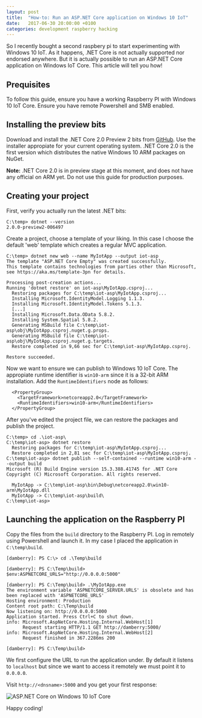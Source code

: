 ```yaml
---
layout: post
title:  "How-to: Run an ASP.NET Core application on Windows 10 IoT"
date:   2017-06-30 20:00:00 +0100
categories: development raspberry hacking
---
```


So I recently bought a second raspbery pi to start experimenting with Windows 10 IoT. As it happens, .NET Core is not actually supported nor endorsed anywhere. But it is actually possible to run an ASP.NET Core application on Windows IoT Core. This article will tell you how! 

## Prequisites

To follow this guide, ensure you have a working Raspberry PI with Windows 10 IoT Core. Ensure you have remote Powershell and SMB enabled.

## Installing the preview bits

Download and install the .NET Core 2.0 Preview 2 bits from [GitHub](https://github.com/dotnet/core/blob/master/release-notes/download-archives/2.0.0-preview2-download.md). Use the installer appropiate for your current operating system. .NET Core 2.0 is the first version which distributes the native Windows 10 ARM packages on NuGet.

**Note:** .NET Core 2.0 is in preview stage at this moment, and does not have any official on ARM yet. Do not use this guide for production purposes.

## Creating your project

First, verify you actually run the latest .NET bits:

    C:\temp> dotnet --version
    2.0.0-preview2-006497

Create a project, choose a template of your liking. In this case I choose the default 'web' template which creates a regular MVC application.

```
C:\temp> dotnet new web --name MyIotApp --output iot-asp
The template "ASP.NET Core Empty" was created successfully.
This template contains technologies from parties other than Microsoft, see https://aka.ms/template-3pn for details.

Processing post-creation actions...
Running 'dotnet restore' on iot-asp\MyIotApp.csproj...
  Restoring packages for C:\temp\iot-asp\MyIotApp.csproj...
  Installing Microsoft.IdentityModel.Logging 1.1.3.
  Installing Microsoft.IdentityModel.Tokens 5.1.3.
  [...]
  Installing Microsoft.Data.OData 5.8.2.
  Installing System.Spatial 5.8.2.
  Generating MSBuild file C:\temp\iot-asp\obj\MyIotApp.csproj.nuget.g.props.
  Generating MSBuild file C:\temp\iot-asp\obj\MyIotApp.csproj.nuget.g.targets.
  Restore completed in 9,66 sec for C:\temp\iot-asp\MyIotApp.csproj.

Restore succeeded.
```

Now we want to ensure we can publish to Windows 10 IoT Core. The appropiate runtime identifier is `win10-arm` since it is a 32-bit ARM installation. Add the `RuntimeIdentifiers` node as follows:

```
  <PropertyGroup>
    <TargetFramework>netcoreapp2.0</TargetFramework>
	<RuntimeIdentifiers>win10-arm</RuntimeIdentifiers>
  </PropertyGroup>
```

After you've edited the project file, we can restore the packages and publish the project.

```
C:\temp> cd .\iot-asp\
C:\temp\iot-asp> dotnet restore
  Restoring packages for C:\temp\iot-asp\MyIotApp.csproj...
  Restore completed in 2,81 sec for C:\temp\iot-asp\MyIotApp.csproj.
C:\temp\iot-asp> dotnet publish --self-contained --runtime win10-arm --output build
Microsoft (R) Build Engine version 15.3.388.41745 for .NET Core
Copyright (C) Microsoft Corporation. All rights reserved.

  MyIotApp -> C:\temp\iot-asp\bin\Debug\netcoreapp2.0\win10-arm\MyIotApp.dll
  MyIotApp -> C:\temp\iot-asp\build\
C:\temp\iot-asp>
```

## Launching the application on the Raspberry PI

Copy the files from the `build` directory to the Raspberry PI. Log in remotely using Powershell and launch it.
In my case I placed the application in `C:\temp\build`.

```
[damberry]: PS C:\> cd .\Temp\build

[damberry]: PS C:\Temp\build> $env:ASPNETCORE_URLS="http://0.0.0.0:5000"

[damberry]: PS C:\Temp\build> .\MyIotApp.exe
The environment variable 'ASPNETCORE_SERVER.URLS' is obsolete and has been replaced with 'ASPNETCORE_URLS'
Hosting environment: Production
Content root path: C:\Temp\build
Now listening on: http://0.0.0.0:5000
Application started. Press Ctrl+C to shut down.
info: Microsoft.AspNetCore.Hosting.Internal.WebHost[1]
      Request starting HTTP/1.1 GET http://damberry:5000/  
info: Microsoft.AspNetCore.Hosting.Internal.WebHost[2]
      Request finished in 367.2286ms 200 

[damberry]: PS C:\Temp\build> 
```

We first configure the URL to run the application under. By default it listens to `localhost` but since we want to access it remotely we must point it to `0.0.0.0`.

Visit `http://<dnsname>:5000` and you get your first response:

![ASP.NET Core on Windows 10 IoT Core](/images/2017-06-30-how-to-run-aspnet-core-application-on-windows-iot.png)

Happy coding!